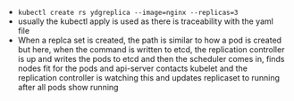 
- `kubectl create rs ydgreplica --image=nginx --replicas=3`
- usually the kubectl apply is used as there is traceability with the yaml file 
- When a replca set is created, the path is similar to how a pod is created but here, when the command is written to etcd, the replication controller is up and writes the pods to etcd and then the scheduler comes in, finds nodes fit for the pods and api-server contacts kubelet and the replication controller is watching this and updates replicaset to running after all pods show running 

 